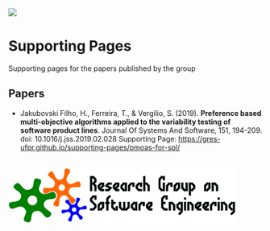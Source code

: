 <img src="https://raw.githubusercontent.com/gres-ufpr/supporting-pages/master/icon.png" width="64px"/>

# Supporting Pages

Supporting pages for the papers published by the group

## Papers

- Jakubovski Filho, H., Ferreira, T., & Vergilio, S. (2019). **Preference based multi-objective algorithms applied to the variability testing of software product lines**. Journal Of Systems And Software, 151, 194-209. doi: 10.1016/j.jss.2019.02.028 Supporting Page: https://gres-ufpr.github.io/supporting-pages/pmoas-for-spl/


## 

<img src="https://raw.githubusercontent.com/gres-ufpr/gres-ufpr.github.io/master/images/logo-en-1.png" width="450px"/>

